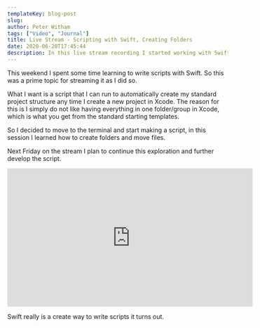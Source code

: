 ```yaml
---
templateKey: blog-post
slug: 
author: Peter Witham
tags: ["Video", "Journal"]
title: Live Stream - Scripting with Swift, Creating Folders
date: 2020-06-20T17:45:44
description: In this live stream recording I started working with Swift scripting on the Mac terminal.
---
```


This weekend I spent some time learning to write scripts with Swift. So this was a prime topic for streaming it as I did so.

What I want is a script that I can run to automatically create my standard project structure any time I create a new project in Xcode. The reason for this is I simply do not like having everything in one folder/group in Xcode, which is what you get from the standard starting templates.

So I decided to move to the terminal and start making a script, in this session I learned how to create folders and move files.

Next Friday on the stream I plan to continue this exploration and further develop the script.

<iframe width="560" height="315" src="https://www.youtube.com/embed/fDvDef_DLic" frameborder="0" allow="accelerometer; autoplay; encrypted-media; gyroscope; picture-in-picture" allowfullscreen></iframe>

Swift really is a create way to write scripts it turns out.